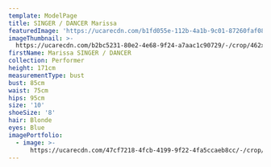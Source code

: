 ```yaml
---
template: ModelPage
title: SINGER / DANCER Marissa
featuredImage: 'https://ucarecdn.com/b1fd055e-112b-4a1b-9c01-87260faf080d/'
imageThumbnail: >-
  https://ucarecdn.com/b2bc5231-80e2-4e68-9f24-a7aac1c90729/-/crop/462x441/0,0/-/preview/
firstName: Marissa SINGER / DANCER
collection: Performer
height: 171cm
measurementType: bust
bust: 85cm
waist: 75cm
hips: 95cm
size: '10'
shoeSize: '8'
hair: Blonde
eyes: Blue
imagePortfolio:
  - image: >-
      https://ucarecdn.com/47cf7218-4fcb-4199-9f22-4fa5ccaeb8cc/-/crop/466x442/0,0/-/preview/
---
```


